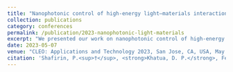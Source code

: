 ```yaml
---
title: "Nanophotonic control of high-energy light–materials interaction"
collection: publications
category: conferences
permalink: /publication/2023-nanophotonic-light-materials
excerpt: "We presented our work on nanophotonic control of high-energy light–material interactions, demonstrating pathways to tailor energy deposition and ultrafast dynamics."
date: 2023-05-07
venue: "CLEO: Applications and Technology 2023, San Jose, CA, USA, May 7–12, 2023"
citation: 'Shafirin, P.<sup>†</sup>, <strong>Khatua, D. P.</strong>, Feng, P., and Davoyan, A. (2023). "Nanophotonic control of high-energy light–materials interaction." <i>CLEO: Applications and Technology 2023</i>, San Jose, CA, USA, May 7–12, 2023. [<sup>†</sup>Presenting Author]'
---
```

